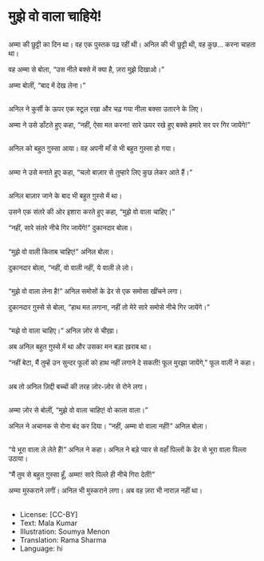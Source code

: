 # मुझे वो वाला चाहिये!

##
अम्मा की छुट्टी का दिन था। वह एक पुस्तक पढ़ रहीं थी। अनिल की भी छुट्टी थी, वह कुछ... करना चाहता था। 

वह अम्मा से बोला, “उस नीले बक्से में क्या है, ज़रा मुझे दिखाओ।” 

अम्मा बोलीं, “बाद में देख लेना।” 

##
अनिल ने कुर्सी के ऊपर एक स्टूल रखा और चढ़ गया नीला बक्सा उतारने के लिए। 

अम्मा ने उसे डाँटते हुए कहा, “नहीं, ऐसा मत करना! सारे ऊपर रखे हुए बक्से हमारे सर पर गिर जायेंगे!” 

##
अनिल को बहुत गु़स्सा आया। वह अपनी माँ से भी बहुत गु़स्सा हो गया। 

##
अम्मा ने उसे मनाते हुए कहा, “चलो बाज़ार से तुम्हारे लिए कुछ लेकर आते हैं।” 

##
अनिल बाज़ार जाने के बाद भी बहुत गु़स्से में था। 

उसने एक संतरे की ओर इशारा करते हुए कहा, “मुझे वो वाला चाहिए।” 

“नहीं, सारे संतरे नीचे गिर जायेंगे!” दुकानदार बोला। 

##
“मुझे वो वाली किताब चाहिए!” अनिल बोला। 

दुकानदार बोला, “नहीं, वो वाली नहीं, ये वाली ले लो। 

##
“मुझे वो वाला लेना है!” अनिल समोसों के ढेर से एक समोसा खींचने लगा। 

दुकानदार गु़स्से से बोला, “हाथ मत लगाना, नहीं तो मेरे सारे समोसे नीचे गिर जायेंगे।” 

##
“मझे वो वाला चाहिए।” अनिल ज़ोर से चीख़ा। 

अब अनिल बहुत गु़स्से में था और उसका मन बड़ा ख़राब था। 

“नहीं बेटा, मैं तुम्हें उन सुन्दर फूलों को हाथ नहीं लगाने दे सकती! फूल मुरझा जायेंगे,” फूल वाली ने कहा। 

##
अब तो अनिल ज़िद्दी बच्चों की तरह ज़ोर-ज़ोर से रोने लगा। 

##
अम्मा ज़ोर से बोलीं, “मुझे वो वाला चाहिए! वो काला वाला।” 

अनिल ने अचानक से रोना बंद कर दिया। “नहीं, अम्मा वो वाला नहीं!” अनिल बोला। 

##
“ये भूरा वाला ले लेते हैं!” अनिल ने कहा। अनिल ने बड़े प्यार से वहाँ पिल्लों के ढेर से भूरा वाला पिल्ला उठाया। 

“मैं तुम से बहुत गु़स्सा हूँ, अम्मा! सारे पिल्ले ही नीचे गिरा देतीं!” 

अम्मा मुस्कराने लगीं। अनिल भी मुस्कराने लगा। अब वह ज़रा भी नाराज़ नहीं था। 

##
* License: [CC-BY]
* Text: Mala Kumar
* Illustration: Soumya Menon
* Translation: Rama Sharma
* Language: hi
